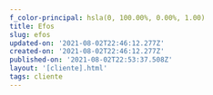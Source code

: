```yaml
---
f_color-principal: hsla(0, 100.00%, 0.00%, 1.00)
title: Efos
slug: efos
updated-on: '2021-08-02T22:46:12.277Z'
created-on: '2021-08-02T22:46:12.277Z'
published-on: '2021-08-02T22:53:37.508Z'
layout: '[cliente].html'
tags: cliente
---
```



